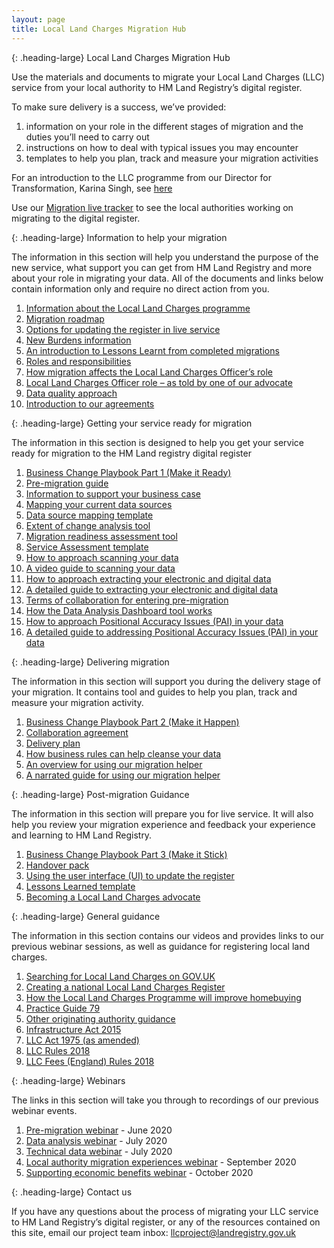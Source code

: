 ```yaml
---
layout: page
title: Local Land Charges Migration Hub
---
```

{: .heading-large}
Local Land Charges Migration Hub

Use the materials and documents to migrate your Local Land Charges (LLC) service from your local authority to HM Land Registry’s digital register.

To make sure delivery is a success, we’ve provided:

<ol class='list list-bullet'>
    <li>information on your role in the different stages of migration and the duties you’ll need to carry out</li>
    <li>instructions on how to deal with typical issues you may encounter</li>
    <li>templates to help you plan, track and measure your migration activities</li>
</ol>

For an introduction to the LLC programme from our Director for Transformation, Karina Singh, see <a href='files/Introduction%20from%20Karina%20Singh%20%20Transformation%20Director%20at%20HM%20Land%20Registry.odt' onclick='linkClicked("Introduction from Karina Singh  Transformation Director at HM Land Registry")'>here</a>

Use our <a href='https://hmlr.maps.arcgis.com/home/webmap/viewer.html?webmap=09cbb0d937184429887c4236a8423ea5' onclick='linkClicked("")'>Migration live tracker</a> to see the local authorities working on migrating to the digital register.

{: .heading-large}
Information to help your migration

The information in this section will help you understand the purpose of the new service, what support you can get from HM Land Registry and more about your role in migrating your data. All of the documents and links below contain information only and require no direct action from you.

<ol class='list list-number'>
    <li><a href='https://www.gov.uk/government/publications/hm-land-registry-local-land-charges-programme/local-land-charges-programme' onclick='linkClicked("Information about the Local Land Charges programme")'>Information about the Local Land Charges programme</a></li>
    <li><a href='files/Information%20to%20help%20your%20migration/Migration%20roadmap.odt' onclick='linkClicked("Migration roadmap")'>Migration roadmap</a></li>
    <li><a href='files/Information%20to%20help%20your%20migration/Options%20for%20updating%20the%20register%20in%20live%20service.odt' onclick='linkClicked("Options for updating the register in live service")'>Options for updating the register in live service</a></li>
    <li><a href='files/Information%20to%20help%20your%20migration/New%20burdens%20information.odt' onclick='linkClicked("New Burdens information")'>New Burdens information</a></li>
    <li><a href='files/Information%20to%20help%20your%20migration/An%20introduction%20to%20Lessons%20Learned%20from%20completed%20migrations%20.pdf' onclick='linkClicked("An introduction to Lessons Learnt from completed migrations")'>An introduction to Lessons Learnt from completed migrations</a></li>
    <li><a href='files/Information%20to%20help%20your%20migration/Roles%20and%20responsibilities%20.odt' onclick='linkClicked("Roles and responsibilities")'>Roles and responsibilities</a></li>
    <li><a href='files/Information%20to%20help%20your%20migration/How%20migration%20affects%20the%20Local%20Land%20Charges%20Officer%E2%80%99s%20role.pdf' onclick='linkClicked("How migration affects the Local Land Charges Officer’s role")'>How migration affects the Local Land Charges Officer’s role</a></li>
    <li><a href='files/Information%20to%20help%20your%20migration/LLCO%20Narrated%20Video.mp4' onclick='linkClicked("Local Land Charges Officer role – as told by one of our advocate")'>Local Land Charges Officer role – as told by one of our advocate</a></li>
    <li><a href='files/Information%20to%20help%20your%20migration/Data%20quality%20approach.odt' onclick='linkClicked("Data quality approach")'>Data quality approach</a></li>
    <li><a href='https://khub.net/web/guest/welcome?p_p_state=normal&p_p_mode=view&refererPlid=47857847&saveLastPath=false&_com_liferay_login_web_portlet_LoginPortlet_mvcRenderCommandName=%2Flogin%2Flogin&p_p_id=com_liferay_login_web_portlet_LoginPortlet&p_p_lifecycle=0&_com_liferay_login_web_portlet_LoginPortlet_redirect=%2Fgroup%2Fhm-land-registry-local-land-charges-programme%2Fgroup-library%2F-%2Fdocument_library%2FSz8Ah1O1ukgg%2Fview_file%2F393856643%3F_com_liferay_document_library_web_portlet_DLPortlet_INSTANCE_Sz8Ah1O1ukgg_redirect%3D%252Fgroup%252Fhm-land-registry-local-land-charges-programme%252Fgroup-search%253Fp_p_id%253Dcom_pfiks_search_content_SearchContentPortlet%2526p_p_lifecycle%253D1%2526p_p_mode%253Dview%2526p_auth%253D9SGSobD4' onclick='linkClicked("Introduction to our agreements")'>Introduction to our agreements</a></li>
</ol>

{: .heading-large}
Getting your service ready for migration

The information in this section is designed to help you get your service ready for migration to the HM Land registry digital register

<ol class='list list-number'>
    <li><a href='' onclick='linkClicked("Business Change Playbook Part 1 (Make it Ready)")'>Business Change Playbook Part 1 (Make it Ready)</a></li>
    <li><a href='https://www.gov.uk/government/publications/local-land-charges-local-authority-pre-digitisation-and-migration-guide' onclick='linkClicked("Pre-migration guide")'>Pre-migration guide</a></li>
    <li><a href='files/Getting%20your%20service%20ready%20for%20migration/Information%20to%20support%20your%20business%20case.pdf' onclick='linkClicked("Information to support your business case")'>Information to support your business case</a></li>
    <li><a href='' onclick='linkClicked("Mapping your current data sources")'>Mapping your current data sources</a></li>
    <li><a href='' onclick='linkClicked("Data source mapping template")'>Data source mapping template</a></li>
    <li><a href='files/Getting%20your%20service%20ready%20for%20migration/Extent%20of%20change%20analysis%20tool.odt' onclick='linkClicked("Extent of change analysis tool")'>Extent of change analysis tool</a></li>
    <li><a href='files/Getting%20your%20service%20ready%20for%20migration/Migration%20readiness%20assessment%20tool.xlsx' onclick='linkClicked("Migration readiness assessment tool")'>Migration readiness assessment tool</a></li>
    <li><a href='files/Getting%20your%20service%20ready%20for%20migration/Service%20assessment%20template.xlsx' onclick='linkClicked("Service Assessment template")'>Service Assessment template</a></li>
    <li><a href='files/Getting%20your%20service%20ready%20for%20migration/How%20to%20approach%20scanning%20your%20data.pdf' onclick='linkClicked("How to approach scanning your data")'>How to approach scanning your data</a></li>
    <li><a href='files/Getting%20your%20service%20ready%20for%20migration/A%20video%20guide%20to%20scanning%20your%20data.mp4' onclick='linkClicked("A video guide to scanning your data")'>A video guide to scanning your data</a></li>
    <li><a href='files/Getting%20your%20service%20ready%20for%20migration/How%20to%20approach%20extracting%20your%20electronic%20and%20digital%20data%20.pdf' onclick='linkClicked("How to approach extracting your electronic and digital data")'>How to approach extracting your electronic and digital data</a></li>
    <li><a href='files/Getting%20your%20service%20ready%20for%20migration/A%20detailed%20guide%20to%20extracting%20your%20electronic%20and%20digital%20data.mp4' onclick='linkClicked("A detailed guide to extracting your electronic and digital data")'>A detailed guide to extracting your electronic and digital data</a></li>
    <li><a href='files/Getting%20your%20service%20ready%20for%20migration/Terms%20of%20collaboration.odt' onclick='linkClicked("Terms of collaboration for entering pre-migration")'>Terms of collaboration for entering pre-migration</a></li>
    <li><a href='https://youtube.com/watch?v=w9ZBruK5xCU' onclick='linkClicked("How the Data Analysis Dashboard tool works")'>How the Data Analysis Dashboard tool works</a></li>
    <li><a href='files/Getting%20your%20service%20ready%20for%20migration/How%20to%20approach%20Positional%20Accuracy%20Issues%20(PAI)%20in%20your%20data.pdf' onclick='linkClicked("How to approach Positional Accuracy Issues (PAI) in your data")'>How to approach Positional Accuracy Issues (PAI) in your data</a></li>
    <li><a href='files/Getting%20your%20service%20ready%20for%20migration/A%20detailed%20guide%20to%20addressing%20Positional%20Accuracy%20Issues%20(PAI)%20in%20your%20data.mp4' onclick='linkClicked("A detailed guide to addressing Positional Accuracy Issues (PAI) in your data")'>A detailed guide to addressing Positional Accuracy Issues (PAI) in your data</a></li>
</ol>

{: .heading-large}
Delivering migration

The information in this section will support you during the delivery stage of your migration. It contains tool and guides to help you plan, track and measure your migration activity.

<ol class='list list-number'>
    <li><a href='' onclick='linkClicked("Business Change Playbook Part 2 (Make it Happen)")'>Business Change Playbook Part 2 (Make it Happen)</a></li>
    <li><a href='files/Delivering%20migration/Collaboration%20agreement%20.odt' onclick='linkClicked("Collaboration agreement")'>Collaboration agreement</a></li>
    <li><a href='' onclick='linkClicked("Delivery plan")'>Delivery plan</a></li>
    <li><a href='files/Delivering%20migration/How%20business%20rules%20can%20help%20cleanse%20your%20data.pdf' onclick='linkClicked("How business rules can help cleanse your data")'>How business rules can help cleanse your data</a></li>
    <li><a href='files/Delivering%20migration/An%20overview%20for%20using%20our%20Migration%20Helper%20.pdf' onclick='linkClicked("An overview for using our migration helper")'>An overview for using our migration helper</a></li>
    <li><a href='' onclick='linkClicked("A narrated guide for using our migration helper")'>A narrated guide for using our migration helper</a></li>
</ol>

{: .heading-large}
Post-migration Guidance

The information in this section will prepare you for live service. It will also help you review your migration experience and feedback your experience and learning to HM Land Registry.

<ol class='list list-number'>
    <li><a href='' onclick='linkClicked("Business Change Playbook Part 3 (Make it Stick)")'>Business Change Playbook Part 3 (Make it Stick)</a></li>
    <li><a href='files/Post-migration%20Guidance/Handover%20pack.pdf' onclick='linkClicked("Handover pack")'>Handover pack</a></li>
    <li><a href='https://www.youtube.com/watch?v=f-6SaP2Rj3c' onclick='linkClicked("Using the user interface (UI) to update the register")'>Using the user interface (UI) to update the register</a></li>
    <li><a href='files/Post-migration%20Guidance/Lessons%20learnt%20template.odt' onclick='linkClicked("Lessons Learned template")'>Lessons Learned template</a></li>
    <li><a href='files/Post-migration%20Guidance/Becoming%20a%20Local%20Land%20Charges%20advocate.mp4' onclick='linkClicked("Becoming a Local Land Charges advocate")'>Becoming a Local Land Charges advocate</a></li>
</ol>

{: .heading-large}
General guidance

The information in this section contains our videos and provides links to our previous webinar sessions, as well as guidance for registering local land charges.

<ol class='list list-number'>
    <li><a href='https://www.youtube.com/watch?v=RciSfxaBa-o' onclick='linkClicked("Searching for Local Land Charges on GOV.UK")'>Searching for Local Land Charges on GOV.UK</a></li>
    <li><a href='https://www.youtube.com/watch?v=uM5jbQiU1c4' onclick='linkClicked("Creating a national Local Land Charges Register")'>Creating a national Local Land Charges Register</a></li>
    <li><a href='' onclick='linkClicked("How the Local Land Charges Programme will improve homebuying")'>How the Local Land Charges Programme will improve homebuying</a></li>
    <li><a href='https://www.gov.uk/government/publications/local-land-charges-pg79' onclick='linkClicked("Practice Guide 79")'>Practice Guide 79</a></li>
    <li><a href='files/General%20guidance/Other%20originating%20authority%20guidance.odt' onclick='linkClicked("Other originating authority guidance")'>Other originating authority guidance</a></li>
    <li><a href='https://www.legislation.gov.uk/ukpga/2015/7/contents' onclick='linkClicked("Infrastructure Act 2015")'>Infrastructure Act 2015</a></li>
    <li><a href='https://www.legislation.gov.uk/ukpga/1975/76/contents' onclick='linkClicked("LLC Act 1975 (as amended)")'>LLC Act 1975 (as amended)</a></li>
    <li><a href='https://www.legislation.gov.uk/uksi/2018/273/contents/made' onclick='linkClicked("LLC Rules 2018")'>LLC Rules 2018</a></li>
    <li><a href='https://www.legislation.gov.uk/uksi/2018/489/contents/made' onclick='linkClicked("LLC Fees (England) Rules 2018")'>LLC Fees (England) Rules 2018</a></li>
</ol>

{: .heading-large}
Webinars

The links in this section will take you through to recordings of our previous webinar events.

<ol class='list list-number'>
    <li><a href='https://register.gotowebinar.com/register/3466118454595895566' onclick='linkClicked("Pre-migration webinar")'>Pre-migration webinar</a> - June 2020</li>
    <li><a href='https://register.gotowebinar.com/#recording/2901021156248164104' onclick='linkClicked("Data analysis webinar")'>Data analysis webinar</a> - July 2020</li>
    <li><a href='https://register.gotowebinar.com/recording/1242249536228957967' onclick='linkClicked("Technical data webinar")'>Technical data webinar</a> - July 2020</li>
    <li><a href='files/Webinars/Local%20authority%20migration%20experiences%20webinar%20%E2%80%93%20September%202020.pdf' onclick='linkClicked("Local authority migration experiences webinar")'>Local authority migration experiences webinar</a> - September 2020</li>
    <li><a href='https://register.gotowebinar.com/recording/8203069637203220491' onclick='linkClicked("Supporting economic benefits webinar")'>Supporting economic benefits webinar</a> - October 2020</li>
</ol>

{: .heading-large}
Contact us

If you have any questions about the process of migrating your LLC service to HM Land Registry’s digital register, or any of the resources contained on this site, email our project team inbox: <a href='mailto:llcproject@landregistry.gov.uk'>llcproject@landregistry.gov.uk</a>